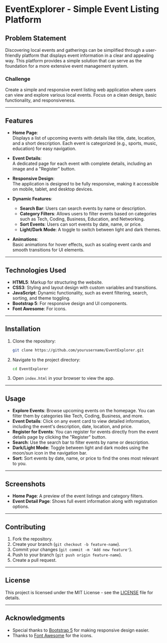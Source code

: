 # EventExplorer - Simple Event Listing Platform

## Problem Statement
Discovering local events and gatherings can be simplified through a user-friendly platform that displays event information in a clear and appealing way. This platform provides a simple solution that can serve as the foundation for a more extensive event management system.

### Challenge
Create a simple and responsive event listing web application where users can view and explore various local events. Focus on a clean design, basic functionality, and responsiveness.

---

## Features

- **Home Page**:  
  Displays a list of upcoming events with details like title, date, location, and a short description. Each event is categorized (e.g., sports, music, education) for easy navigation.

- **Event Details**:  
  A dedicated page for each event with complete details, including an image and a "Register" button.

- **Responsive Design**:  
  The application is designed to be fully responsive, making it accessible on mobile, tablet, and desktop devices.

- **Dynamic Features**:
  - **Search Bar**: Users can search events by name or description.
  - **Category Filters**: Allows users to filter events based on categories such as Tech, Coding, Business, Education, and Networking.
  - **Sort Events**: Users can sort events by date, name, or price.
  - **Light/Dark Mode**: A toggle to switch between light and dark themes.

- **Animations**:  
  Basic animations for hover effects, such as scaling event cards and smooth transitions for UI elements.

---

## Technologies Used

- **HTML5**: Markup for structuring the website.
- **CSS3**: Styling and layout design with custom variables and transitions.
- **JavaScript**: Dynamic functionality, such as event filtering, search, sorting, and theme toggling.
- **Bootstrap 5**: For responsive design and UI components.
- **Font Awesome**: For icons.

---

## Installation

1. Clone the repository:
    ```bash
    git clone https://github.com/yourusername/EventExplorer.git
    ```

2. Navigate to the project directory:
    ```bash
    cd EventExplorer
    ```

3. Open `index.html` in your browser to view the app.

---

## Usage

- **Explore Events**: Browse upcoming events on the homepage. You can filter them by categories like Tech, Coding, Business, and more.
- **Event Details**: Click on any event card to view detailed information, including the event's description, date, location, and price.
- **Register for Events**: You can register for events directly from the event details page by clicking the "Register" button.
- **Search**: Use the search bar to filter events by name or description.
- **Dark/Light Mode**: Toggle between light and dark modes using the moon/sun icon in the navigation bar.
- **Sort**: Sort events by date, name, or price to find the ones most relevant to you.

---

## Screenshots

- **Home Page**: A preview of the event listings and category filters.
- **Event Detail Page**: Shows full event information along with registration options.

---

## Contributing

1. Fork the repository.
2. Create your branch (`git checkout -b feature-name`).
3. Commit your changes (`git commit -m 'Add new feature'`).
4. Push to your branch (`git push origin feature-name`).
5. Create a pull request.

---

## License

This project is licensed under the MIT License - see the [LICENSE](LICENSE) file for details.

---

## Acknowledgments

- Special thanks to [Bootstrap 5](https://getbootstrap.com) for making responsive design easier.
- Thanks to [Font Awesome](https://fontawesome.com) for the icons.
